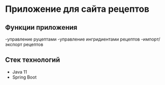 # Приложение для сайта рецептов

## Функции приложения

-управление руцептами
-управление ингридиентами рецептов
-импорт/экспорт рецептов

## Стек технологий

- Java 11
- Spring Boot